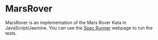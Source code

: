 MarsRover
=========

MarsRover is an implementation of the Mars Rover Kata in JavaScript/Jasmine. You can use the [Spec Runner](./SpecRunner.html) webpage to run the tests.
